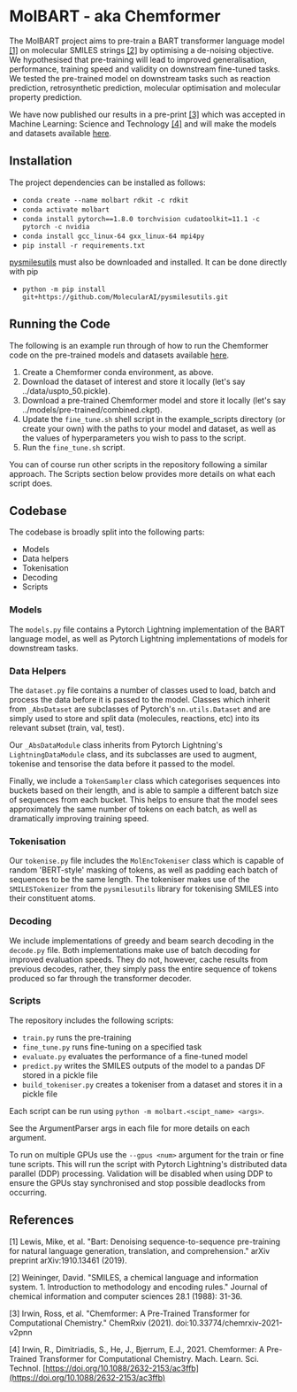 # MolBART - aka Chemformer

The MolBART project aims to pre-train a BART transformer language model [[1]](#1) on molecular SMILES strings [[2]](#2) by optimising a de-noising objective. We hypothesised that pre-training will lead to improved generalisation, performance, training speed and validity on downstream fine-tuned tasks. We tested the pre-trained model on downstream tasks such as reaction prediction, retrosynthetic prediction, molecular optimisation and molecular property prediction.

We have now published our results in a pre-print [[3]](#3) which was accepted in Machine Learning: Science and Technology [[4]](#4) and will make the models and datasets available [here](https://az.box.com/s/7eci3nd9vy0xplqniitpk02rbg9q2zcq).


## Installation

The project dependencies can be installed as follows:
- `conda create --name molbart rdkit -c rdkit`
- `conda activate molbart`
- `conda install pytorch==1.8.0 torchvision cudatoolkit=11.1 -c pytorch -c nvidia`
- `conda install gcc_linux-64 gxx_linux-64 mpi4py`
- `pip install -r requirements.txt`

[pysmilesutils](https://github.com/MolecularAI/pysmilesutils) must also be downloaded and installed. It can be done directly with pip
- `python -m pip install git+https://github.com/MolecularAI/pysmilesutils.git`


## Running the Code

The following is an example run through of how to run the Chemformer code on the pre-trained models and datasets available [here](https://az.box.com/s/7eci3nd9vy0xplqniitpk02rbg9q2zcq).

1. Create a Chemformer conda environment, as above.
1. Download the dataset of interest and store it locally (let's say ../data/uspto_50.pickle).
1. Download a pre-trained Chemformer model and store it locally (let's say ../models/pre-trained/combined.ckpt).
1. Update the `fine_tune.sh` shell script in the example_scripts directory (or create your own) with the paths to your model and dataset, as well as the values of hyperparameters you wish to pass to the script.
1. Run the `fine_tune.sh` script.

You can of course run other scripts in the repository following a similar approach. The Scripts section below provides more details on what each script does.


## Codebase

The codebase is broadly split into the following parts:
* Models
* Data helpers
* Tokenisation
* Decoding
* Scripts

### Models

The  `models.py` file contains a Pytorch Lightning implementation of the BART language model, as well as Pytorch Lightning implementations of models for downstream tasks.

### Data Helpers

The `dataset.py` file contains a number of classes used to load, batch and process the data before it is passed to the model. Classes which inherit from `_AbsDataset` are subclasses of Pytorch's `nn.utils.Dataset` and are simply used to store and split data (molecules, reactions, etc) into its relevant subset (train, val, test).

Our `_AbsDataModule` class inherits from Pytorch Lightning's `LightningDataModule` class, and its subclasses are used to augment, tokenise and tensorise the data before it passed to the model.

Finally, we include a `TokenSampler` class which categorises sequences into buckets based on their length, and is able to sample a different batch size of sequences from each bucket. This helps to ensure that the model sees approximately the same number of tokens on each batch, as well as dramatically improving training speed.

### Tokenisation

Our `tokenise.py` file includes the `MolEncTokeniser` class which is capable of random 'BERT-style' masking of tokens, as well as padding each batch of sequences to be the same length. The tokeniser makes use of the `SMILESTokenizer` from the `pysmilesutils` library for tokenising SMILES into their constituent atoms.

### Decoding

We include implementations of greedy and beam search decoding in the `decode.py` file. Both implementations make use of batch decoding for improved evaluation speeds. They do not, however, cache results from previous decodes, rather, they simply pass the entire sequence of tokens produced so far through the transformer decoder.

### Scripts

The repository includes the following scripts:
* `train.py` runs the pre-training 
* `fine_tune.py` runs fine-tuning on a specified task
* `evaluate.py` evaluates the performance of a fine-tuned model
* `predict.py` writes the SMILES outputs of the model to a pandas DF stored in a pickle file
* `build_tokeniser.py` creates a tokeniser from a dataset and stores it in a pickle file

Each script can be run using `python -m molbart.<scipt_name> <args>`.

See the ArgumentParser args in each file for more details on each argument.

To run on multiple GPUs use the `--gpus <num>` argument for the train or fine tune scripts. This will run the script with Pytorch Lightning's distributed data parallel (DDP) processing. Validation will be disabled when using DDP to ensure the GPUs stay synchronised and stop possible deadlocks from occurring.


## References

<a id="1">[1]</a>
Lewis, Mike, et al.
"Bart: Denoising sequence-to-sequence pre-training for natural language generation, translation, and comprehension."
arXiv preprint arXiv:1910.13461 (2019).

<a id="2">[2]</a>
Weininger, David.
"SMILES, a chemical language and information system. 1. Introduction to methodology and encoding rules."
Journal of chemical information and computer sciences 28.1 (1988): 31-36.

<a id="3">[3]</a>
Irwin, Ross, et al.
"Chemformer: A Pre-Trained Transformer for Computational Chemistry."
ChemRxiv (2021). doi:10.33774/chemrxiv-2021-v2pnn

<a id="4">[4]</a>
Irwin, R., Dimitriadis, S., He, J., Bjerrum, E.J., 2021. Chemformer: A Pre-Trained Transformer for Computational Chemistry. Mach. Learn. Sci. Technol. [https://doi.org/10.1088/2632-2153/ac3ffb](https://doi.org/10.1088/2632-2153/ac3ffb)
